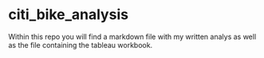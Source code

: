 # citi_bike_analysis

Within this repo you will find a markdown file with my written analys as well as the file containing the tableau workbook.
